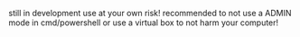 still in development use at your own risk!
recommended to not use a ADMIN mode in cmd/powershell or use a virtual box to not harm your computer!
